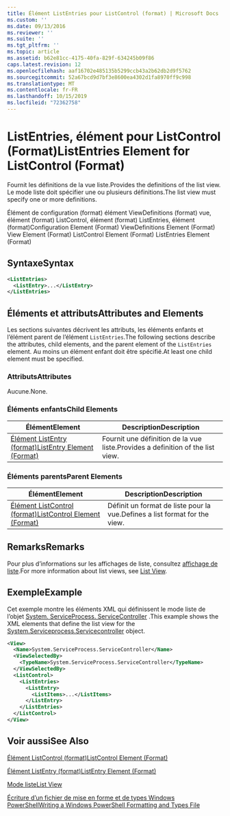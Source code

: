 ```yaml
---
title: Élément ListEntries pour ListControl (format) | Microsoft Docs
ms.custom: ''
ms.date: 09/13/2016
ms.reviewer: ''
ms.suite: ''
ms.tgt_pltfrm: ''
ms.topic: article
ms.assetid: b62e81cc-4175-40fa-829f-634245b09f86
caps.latest.revision: 12
ms.openlocfilehash: aaf16702e485135b5299ccb43a2b62db2d9f5762
ms.sourcegitcommit: 52a67bcd9d7bf3e8600ea4302d1fa8970ff9c998
ms.translationtype: MT
ms.contentlocale: fr-FR
ms.lasthandoff: 10/15/2019
ms.locfileid: "72362758"
---
```

# <a name="listentries-element-for-listcontrol-format"></a><span data-ttu-id="a3ec7-102">ListEntries, élément pour ListControl (Format)</span><span class="sxs-lookup"><span data-stu-id="a3ec7-102">ListEntries Element for ListControl (Format)</span></span>

<span data-ttu-id="a3ec7-103">Fournit les définitions de la vue liste.</span><span class="sxs-lookup"><span data-stu-id="a3ec7-103">Provides the definitions of the list view.</span></span> <span data-ttu-id="a3ec7-104">Le mode liste doit spécifier une ou plusieurs définitions.</span><span class="sxs-lookup"><span data-stu-id="a3ec7-104">The list view must specify one or more definitions.</span></span>

<span data-ttu-id="a3ec7-105">Élément de configuration (format) élément ViewDefinitions (format) vue, élément (format) ListControl, élément (format) ListEntries, élément (format)</span><span class="sxs-lookup"><span data-stu-id="a3ec7-105">Configuration Element (Format) ViewDefinitions Element (Format) View Element (Format) ListControl Element (Format) ListEntries Element (Format)</span></span>

## <a name="syntax"></a><span data-ttu-id="a3ec7-106">Syntaxe</span><span class="sxs-lookup"><span data-stu-id="a3ec7-106">Syntax</span></span>

```xml
<ListEntries>
  <ListEntry>...</ListEntry>
</ListEntries>
```

## <a name="attributes-and-elements"></a><span data-ttu-id="a3ec7-107">Éléments et attributs</span><span class="sxs-lookup"><span data-stu-id="a3ec7-107">Attributes and Elements</span></span>

<span data-ttu-id="a3ec7-108">Les sections suivantes décrivent les attributs, les éléments enfants et l’élément parent de l’élément `ListEntries`.</span><span class="sxs-lookup"><span data-stu-id="a3ec7-108">The following sections describe the attributes, child elements, and the parent element of the `ListEntries` element.</span></span> <span data-ttu-id="a3ec7-109">Au moins un élément enfant doit être spécifié.</span><span class="sxs-lookup"><span data-stu-id="a3ec7-109">At least one child element must be specified.</span></span>

### <a name="attributes"></a><span data-ttu-id="a3ec7-110">Attributs</span><span class="sxs-lookup"><span data-stu-id="a3ec7-110">Attributes</span></span>

<span data-ttu-id="a3ec7-111">Aucune.</span><span class="sxs-lookup"><span data-stu-id="a3ec7-111">None.</span></span>

### <a name="child-elements"></a><span data-ttu-id="a3ec7-112">Éléments enfants</span><span class="sxs-lookup"><span data-stu-id="a3ec7-112">Child Elements</span></span>

|<span data-ttu-id="a3ec7-113">Élément</span><span class="sxs-lookup"><span data-stu-id="a3ec7-113">Element</span></span>|<span data-ttu-id="a3ec7-114">Description</span><span class="sxs-lookup"><span data-stu-id="a3ec7-114">Description</span></span>|
|-------------|-----------------|
|[<span data-ttu-id="a3ec7-115">Élément ListEntry (format)</span><span class="sxs-lookup"><span data-stu-id="a3ec7-115">ListEntry Element (Format)</span></span>](./listentry-element-for-listcontrol-format.md)|<span data-ttu-id="a3ec7-116">Fournit une définition de la vue liste.</span><span class="sxs-lookup"><span data-stu-id="a3ec7-116">Provides a definition of the list view.</span></span>|

### <a name="parent-elements"></a><span data-ttu-id="a3ec7-117">Éléments parents</span><span class="sxs-lookup"><span data-stu-id="a3ec7-117">Parent Elements</span></span>

|<span data-ttu-id="a3ec7-118">Élément</span><span class="sxs-lookup"><span data-stu-id="a3ec7-118">Element</span></span>|<span data-ttu-id="a3ec7-119">Description</span><span class="sxs-lookup"><span data-stu-id="a3ec7-119">Description</span></span>|
|-------------|-----------------|
|[<span data-ttu-id="a3ec7-120">Élément ListControl (format)</span><span class="sxs-lookup"><span data-stu-id="a3ec7-120">ListControl Element (Format)</span></span>](./listcontrol-element-format.md)|<span data-ttu-id="a3ec7-121">Définit un format de liste pour la vue.</span><span class="sxs-lookup"><span data-stu-id="a3ec7-121">Defines a list format for the view.</span></span>|

## <a name="remarks"></a><span data-ttu-id="a3ec7-122">Remarks</span><span class="sxs-lookup"><span data-stu-id="a3ec7-122">Remarks</span></span>

<span data-ttu-id="a3ec7-123">Pour plus d’informations sur les affichages de liste, consultez [affichage de liste](./creating-a-list-view.md).</span><span class="sxs-lookup"><span data-stu-id="a3ec7-123">For more information about list views, see [List View](./creating-a-list-view.md).</span></span>

## <a name="example"></a><span data-ttu-id="a3ec7-124">Exemple</span><span class="sxs-lookup"><span data-stu-id="a3ec7-124">Example</span></span>

<span data-ttu-id="a3ec7-125">Cet exemple montre les éléments XML qui définissent le mode liste de l’objet [System. ServiceProcess. ServiceController](/dotnet/api/System.ServiceProcess.ServiceController) .</span><span class="sxs-lookup"><span data-stu-id="a3ec7-125">This example shows the XML elements that define the list view for the [System.Serviceprocess.Servicecontroller](/dotnet/api/System.ServiceProcess.ServiceController) object.</span></span>

```xml
<View>
  <Name>System.ServiceProcess.ServiceController</Name>
  <ViewSelectedBy>
    <TypeName>System.ServiceProcess.ServiceController</TypeName>
  </ViewSelectedBy>
  <ListControl>
    <ListEntries>
      <ListEntry>
        <ListItems>...</ListItems>
      </ListEntry>
    </ListEntries>
  </ListControl>
</View>
```

## <a name="see-also"></a><span data-ttu-id="a3ec7-126">Voir aussi</span><span class="sxs-lookup"><span data-stu-id="a3ec7-126">See Also</span></span>

[<span data-ttu-id="a3ec7-127">Élément ListControl (format)</span><span class="sxs-lookup"><span data-stu-id="a3ec7-127">ListControl Element (Format)</span></span>](./listcontrol-element-format.md)

[<span data-ttu-id="a3ec7-128">Élément ListEntry (format)</span><span class="sxs-lookup"><span data-stu-id="a3ec7-128">ListEntry Element (Format)</span></span>](./listentry-element-for-listcontrol-format.md)

[<span data-ttu-id="a3ec7-129">Mode liste</span><span class="sxs-lookup"><span data-stu-id="a3ec7-129">List View</span></span>](./creating-a-list-view.md)

[<span data-ttu-id="a3ec7-130">Écriture d’un fichier de mise en forme et de types Windows PowerShell</span><span class="sxs-lookup"><span data-stu-id="a3ec7-130">Writing a Windows PowerShell Formatting and Types File</span></span>](./writing-a-powershell-formatting-file.md)
